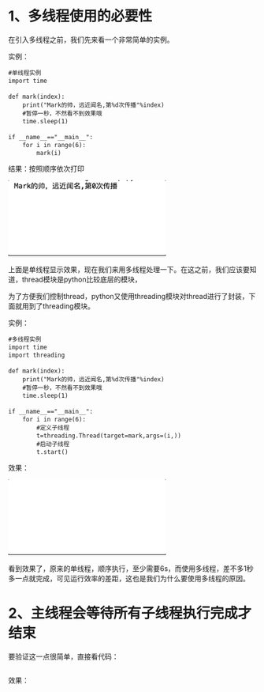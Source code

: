 # 1、多线程使用的必要性

在引入多线程之前，我们先来看一个非常简单的实例。

实例：

```
#单线程实例
import time

def mark(index):
    print("Mark的帅，远近闻名,第%d次传播"%index)
    #暂停一秒，不然看不到效果哦
    time.sleep(1)

if __name__=="__main__":
    for i in range(6):
        mark(i)
```

结果：按照顺序依次打印

![](/assets/1、单线程.gif)

上面是单线程显示效果，现在我们来用多线程处理一下。在这之前，我们应该要知道，thread模块是python比较底层的模块，

为了方便我们控制thread，python又使用threading模块对thread进行了封装，下面就用到了threading模块。

实例：

```
#多线程实例
import time
import threading

def mark(index):
    print("Mark的帅，远近闻名,第%d次传播"%index)
    #暂停一秒，不然看不到效果哦
    time.sleep(1)

if __name__=="__main__":
    for i in range(6):
        #定义子线程
        t=threading.Thread(target=mark,args=(i,))
        #启动子线程
        t.start()
```

效果：

![](/assets/2、多线程.gif)

看到效果了，原来的单线程，顺序执行，至少需要6s，而使用多线程，差不多1秒多一点就完成，可见运行效率的差距，这也是我们为什么要使用多线程的原因。

# 2、主线程会等待所有子线程执行完成才结束

要验证这一点很简单，直接看代码：

```

```

效果：



